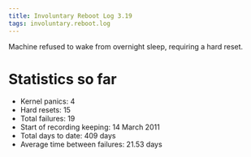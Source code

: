 ```yaml
---
title: Involuntary Reboot Log 3.19
tags: involuntary.reboot.log
---
```


Machine refused to wake from overnight sleep, requiring a hard reset.

# Statistics so far

-   Kernel panics: 4
-   Hard resets: 15
-   Total failures: 19
-   Start of recording keeping: 14 March 2011
-   Total days to date: 409 days
-   Average time between failures: 21.53 days

